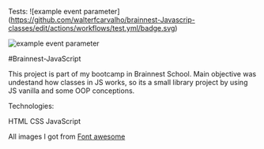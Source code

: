 
Tests: ![example event parameter] (https://github.com/walterfcarvalho/brainnest-Javascrip-classes/edit/actions/workflows/test.yml/badge.svg)

![example event parameter](https://github.com/github/docs/actions/workflows/main.yml/badge.svg?event=push)



#Brainnest-JavaScript

This project is part of my bootcamp in Brainnest School.
Main objective was undestand how classes in JS works, so its a small library project by using JS vanilla and some OOP conceptions.

Technologies:

  HTML
  CSS
  JavaScript

All images I got from [Font awesome](https://unicode.org/emoji/charts/full-emoji-list.html)
